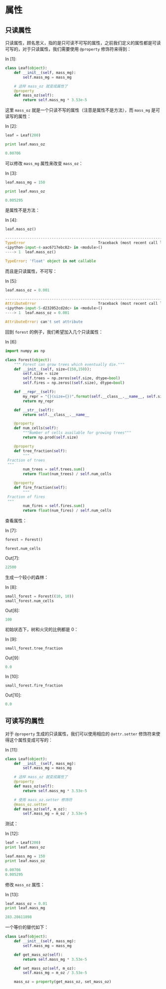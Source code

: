 # 属性

## 只读属性

只读属性，顾名思义，指的是只可读不可写的属性，之前我们定义的属性都是可读可写的，对于只读属性，我们需要使用 `@property` 修饰符来得到：

In [1]:

```py
class Leaf(object):
    def __init__(self, mass_mg):
        self.mass_mg = mass_mg

    # 这样 mass_oz 就变成属性了
    @property
    def mass_oz(self):
        return self.mass_mg * 3.53e-5

```

这里 `mass_oz` 就是一个只读不写的属性（注意是属性不是方法），而 `mass_mg` 是可读写的属性：

In [2]:

```py
leaf = Leaf(200)

print leaf.mass_oz

```

```py
0.00706

```

可以修改 `mass_mg` 属性来改变 `mass_oz`：

In [3]:

```py
leaf.mass_mg = 150

print leaf.mass_oz

```

```py
0.005295

```

是属性不是方法：

In [4]:

```py
leaf.mass_oz()

```

```py
---------------------------------------------------------------------------
TypeError                                 Traceback (most recent call last)
<ipython-input-4-aac6717ebc82> in <module>()
----> 1  leaf.mass_oz()

TypeError: 'float' object is not callable
```

而且是只读属性，不可写：

In [5]:

```py
leaf.mass_oz = 0.001

```

```py
---------------------------------------------------------------------------
AttributeError                            Traceback (most recent call last)
<ipython-input-5-d232052cd2dc> in <module>()
----> 1  leaf.mass_oz = 0.001

AttributeError: can't set attribute
```

回到 `forest` 的例子，我们希望加入几个只读属性：

In [6]:

```py
import numpy as np

class Forest(object):
    """ Forest can grow trees which eventually die."""
    def __init__(self, size=(150,150)):
        self.size = size
        self.trees = np.zeros(self.size, dtype=bool)
        self.fires = np.zeros((self.size), dtype=bool)

    def __repr__(self):
        my_repr = "{}(size={})".format(self.__class__.__name__, self.size)
        return my_repr

    def __str__(self):
        return self.__class__.__name__

    @property
    def num_cells(self):
        """Number of cells available for growing trees"""
        return np.prod(self.size)

    @property
    def tree_fraction(self):
        """
 Fraction of trees
 """
        num_trees = self.trees.sum()
        return float(num_trees) / self.num_cells

    @property
    def fire_fraction(self):
        """
 Fraction of fires
 """
        num_fires = self.fires.sum()
        return float(num_fires) / self.num_cells

```

查看属性：

In [7]:

```py
forest = Forest()

forest.num_cells

```

Out[7]:

```py
22500
```

生成一个较小的森林：

In [8]:

```py
small_forest = Forest((10, 10))
small_forest.num_cells

```

Out[8]:

```py
100
```

初始状态下，树和火灾的比例都是 0：

In [9]:

```py
small_forest.tree_fraction

```

Out[9]:

```py
0.0
```

In [10]:

```py
small_forest.fire_fraction

```

Out[10]:

```py
0.0
```

## 可读写的属性

对于 `@property` 生成的只读属性，我们可以使用相应的 `@attr.setter` 修饰符来使得这个属性变成可写的：

In [11]:

```py
class Leaf(object):
    def __init__(self, mass_mg):
        self.mass_mg = mass_mg

    # 这样 mass_oz 就变成属性了
    @property
    def mass_oz(self):
        return self.mass_mg * 3.53e-5

    # 使用 mass_oz.setter 修饰符
    @mass_oz.setter
    def mass_oz(self, m_oz):
        self.mass_mg = m_oz / 3.53e-5

```

测试：

In [12]:

```py
leaf = Leaf(200)
print leaf.mass_oz

leaf.mass_mg = 150
print leaf.mass_oz

```

```py
0.00706
0.005295

```

修改 `mass_oz` 属性：

In [13]:

```py
leaf.mass_oz = 0.01
print leaf.mass_mg

```

```py
283.28611898

```

一个等价的替代如下：

```py
class Leaf(object):
    def __init__(self, mass_mg):
        self.mass_mg = mass_mg

    def get_mass_oz(self):
        return self.mass_mg * 3.53e-5

    def set_mass_oz(self, m_oz):
        self.mass_mg = m_oz / 3.53e-5

    mass_oz = property(get_mass_oz, set_mass_oz)

```